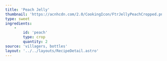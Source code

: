 ```yaml
---
title: 'Peach Jelly'
thumbnail: 'https://acnhcdn.com/2.0/CookingIcon/FtrJellyPeachCropped.png'
type: sweet
ingredients:
	-
		id: 'peach'
		type: crop
		quantity: 2
source: 'villagers, bottles'
layout: '../../layouts/RecipeDetail.astro'
---
```

